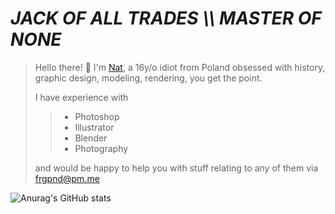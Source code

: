 # ***JACK  OF  ALL  TRADES  \\\  MASTER  OF  NONE***

> Hello there! 👋 I'm [Nat](frgpnd.github.io), a 16y/o idiot from Poland obsessed with history, graphic design, modeling, rendering, you get the point.
>
> I have experience with
>
>> - Photoshop
>> - Illustrator
>> - Blender
>> - Photography
>
> and would be happy to help you with stuff relating to any of them via frgpnd@pm.me

![Anurag's GitHub stats](https://github-readme-stats.vercel.app/api?username=frgpnd&show_icons=true&theme=dark&hide_border=true)
